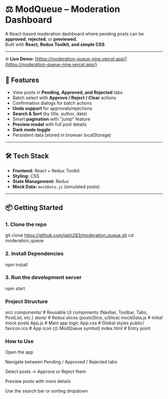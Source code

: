 # ⚖️ ModQueue – Moderation Dashboard

A React-based moderation dashboard where pending posts can be **approved**, **rejected**, or **previewed**.  
Built with **React, Redux Toolkit, and simple CSS**.

---

🌐 **Live Demo:** [https://moderation-queue-nine.vercel.app/](https://moderation-queue-nine.vercel.app/)

## 🚀 Features
- View posts in **Pending, Approved, and Rejected** tabs
- Batch select with **Approve / Reject / Clear** actions
- Confirmation dialogs for batch actions
- **Undo support** for approvals/rejections
- **Search & Sort** (by title, author, date)
- Smart **pagination** with "jump" feature
- **Preview modal** with full post details
- **Dark mode toggle**
- Persistent data (stored in browser localStorage)

---

## 🛠️ Tech Stack
- **Frontend:** React + Redux Toolkit
- **Styling:** CSS
- **State Management:** Redux
- **Mock Data:** `mockData.js` (simulated posts)

---

## 📦 Getting Started

### 1. Clone the repo
git clone https://github.com/jatin283/moderation_queue.git
cd moderation_queue

### 2. Install Dependencies
npm install

### 3. Run the development server
npm start


### Project Structure
src/
  components/   # Reusable UI components (Navbar, Toolbar, Tabs, PostList, etc.)
  store/        # Redux slices (postsSlice, uiSlice)
  mockData.js   # Initial mock posts
  App.js        # Main app logic
  App.css       # Global styles
public/
  favicon.ico   # App icon (⚖️ ModQueue symbol)
  index.html    # Entry point


### How to Use
Open the app

Navigate between Pending / Approved / Rejected tabs

Select posts → Approve or Reject them

Preview posts with more details

Use the search bar or sorting dropdown

